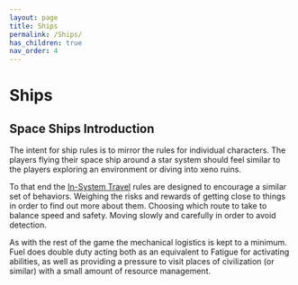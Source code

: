 ```yaml
---
layout: page
title: Ships
permalink: /Ships/
has_children: true
nav_order: 4
---
```


# Ships

## Space Ships Introduction

The intent for ship rules is to mirror the rules for individual characters. The players flying their space ship around a star system should feel similar to the players exploring an environment or diving into xeno ruins.

To that end the [In-System Travel](/SpaceShips/InSystemTravel.html) rules are designed to encourage a similar set of behaviors. Weighing the risks and rewards of getting close to things in order to find out more about them. Choosing which route to take to balance speed and safety. Moving slowly and carefully in order to avoid detection.

As with the rest of the game the mechanical logistics is kept to a minimum. Fuel does double duty acting both as an equivalent to Fatigue for activating abilities, as well as providing a pressure to visit places of civilization (or similar) with a small amount of resource management.